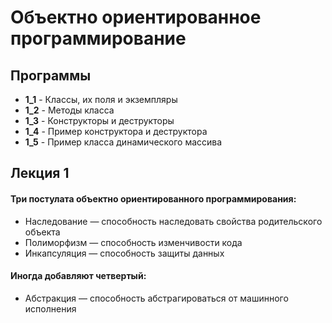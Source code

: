 # Объектно ориентированное программирование
## Программы
   * **1_1** - Классы, их поля и экземпляры
   * **1_2** - Методы класса 
   * **1_3** - Конструкторы и деструкторы
   * **1_4** - Пример конструктора и деструктора
   * **1_5** - Пример класса динамического массива
## Лекция 1
#### Три постулата объектно ориентированного программирования:
+ Наследование — способность наследовать свойства родительского объекта
+ Полиморфизм — способность изменчивости кода
+ Инкапсуляция — способность защиты данных
#### Иногда добавляют четвертый:
+ Абстракция — способность абстрагироваться от машинного исполнения
      
